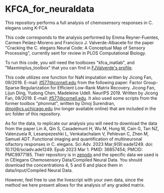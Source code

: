 # KFCA_for_neuraldata
This repository performs  a full analysis of chemosensory responses in C. elegans using K-FCA

This code corresponds to the analysis performed by Emma Reyner-Fuentes, Carmen Peláez-Moreno and Francisco J. Valverde-Albacete for the paper "Cracking the C. elegans Neural Code: A Conceptual Map of Sensory Processing", currently sent for review in PLOS Computational Biology.

To run this code, you will need the toolboxes "kfca_matlab", and "Maxminplus_toolbox" that you can find in [FJValverde's profile](https://github.com/FJValverde). 

This code utilizes one function for NaN imputation written by Jicong Fan, 09/2019. E-mail: jf577@cornell.edu from the following paper: Factor Group-Sparse Regularization for Efficient Low-Rank Matrix Recovery. Jicong Fan, Lijun Ding, Yudong Chen, Madeleine Udell. NeurIPS 2019. Written by Jicong Fan, 09/2019. E-mail: jf577@cornell.edu. It also used some scripts from the former toolbox "phonmat", written by Dinoj Surendran, dinoj@cs.uchicago.edu (no longer available online) that are included in the src folder of this repository.

As for the data, to replicate our analysis you will need to download the data from the paper Lin A, Qin S, Casademunt H, Wu M, Hung W, Cain G, Tan NZ, Valenzuela R, Lesanpezeshki L, Venkatachalam V, Pehlevan C, Zhen M, Samuel ADT. Functional imaging and quantification of multineuronal olfactory responses in C. elegans. Sci Adv. 2023 Mar;9(9):eade1249. doi: 10.1126/sciadv.ade1249. Epub 2023 Mar 1. PMID: 36857454; PMCID: PMC9977185. Their repository is in [zenodo](https://zenodo.org/records/7563053) and the specific data we used is in 
CElegans Chemosensory Data/Compiled Neural Data. You should download the concentrations 4, 5 and 6 and place them in data/input/Compiled Neural Data.

However, feel free to use the livescript with your own data, since the method we here present allows for the analysis of any graded matrix.
